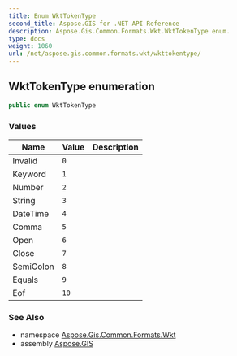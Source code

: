 ```yaml
---
title: Enum WktTokenType
second_title: Aspose.GIS for .NET API Reference
description: Aspose.Gis.Common.Formats.Wkt.WktTokenType enum. 
type: docs
weight: 1060
url: /net/aspose.gis.common.formats.wkt/wkttokentype/
---
```

## WktTokenType enumeration

```csharp
public enum WktTokenType
```

### Values

| Name | Value | Description |
| --- | --- | --- |
| Invalid | `0` |  |
| Keyword | `1` |  |
| Number | `2` |  |
| String | `3` |  |
| DateTime | `4` |  |
| Comma | `5` |  |
| Open | `6` |  |
| Close | `7` |  |
| SemiColon | `8` |  |
| Equals | `9` |  |
| Eof | `10` |  |

### See Also

* namespace [Aspose.Gis.Common.Formats.Wkt](../../aspose.gis.common.formats.wkt/)
* assembly [Aspose.GIS](../../)


